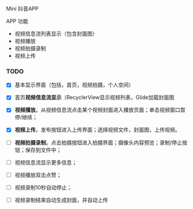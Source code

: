 Mini 抖音APP

APP 功能

- 视频信息流列表显示（包含封面图）
- 视频播放
- 视频拍摄录制
- 视频上传

### TODO

- [x] 基本显示界面（包括，首页，视频拍摄，个人空间）
- [x] 首页**视频信息流显示**（RecyclerView显示视频列表，Glide加载封面图
- [x] **视频播放**。从视频信息流点击某个视频封面进入播放页面；单击视频窗口暂停/继续；
- [x] **视频上传**。发布按钮进入上传界面；选择视频文件，封面图，上传视频。
- [ ] **视频拍摄录制**。点击拍摄按钮进入拍摄界面；摄像头内容预览；录制/停止按钮；保存到文件中；
- [ ] 视频信息流显示更多信息；
- [ ] 视频播放双击点赞；
- [ ] 视频录制10秒自动停止；
- [ ] 视频录制结束自动生成封面，并自动上传

